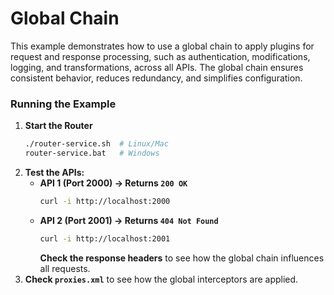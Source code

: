 # Global Chain

This example demonstrates how to use a global chain to apply plugins for request and response processing, such as authentication, modifications, logging, and transformations, across all APIs. The global chain ensures consistent behavior, reduces redundancy, and simplifies configuration.
### **Running the Example**
1. **Start the Router**
   ```sh
   ./router-service.sh  # Linux/Mac  
   router-service.bat   # Windows  
   ```
2. **Test the APIs:**
    - **API 1 (Port 2000) → Returns `200 OK`**
      ```sh
      curl -i http://localhost:2000
      ```
    - **API 2 (Port 2001) → Returns `404 Not Found`**
      ```sh
      curl -i http://localhost:2001
      ```  
      **Check the response headers** to see how the global chain influences all requests.
3. **Check `proxies.xml`** to see how the global interceptors are applied.
